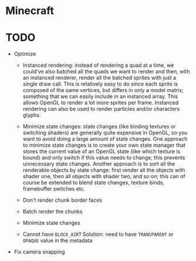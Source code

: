 # Minecraft

# TODO
- Optimize
    - Instanced rendering: instead of rendering a quad at a time, we could've also batched all the quads we want to render and then, with an instanced renderer, 
      render all the batched sprites with just a single draw call. This is relatively easy to do since each sprite is composed of the same vertices, but differs in 
      only a model matrix; something that we can easily include in an instanced array. This allows OpenGL to render a lot more sprites per frame. 
      Instanced rendering can also be used to render particles and/or characters glyphs.
    - Minimize state changes: state changes (like binding textures or switching shaders) are generally quite expensive in OpenGL, so you want to avoid doing a 
      large amount of state changes. One approach to minimize state changes is to create your own state manager that stores the current value of an OpenGL state 
      (like which texture is bound) and only switch if this value needs to change; this prevents unnecessary state changes. Another approach is to sort all the 
      renderable objects by state change: first render all the objects with shader one, then all objects with shader two, and so on; this can of course be extended 
      to blend state changes, texture binds, framebuffer switches etc.

    - Don't render chunk border faces
    - Batch render the chunks
    - Minimize state changes
    - Cannot have `BLOCK_AIR`? Solution: need to have `TRANSPARENT` or `OPAQUE` value in the metadata
- Fix camera snapping
